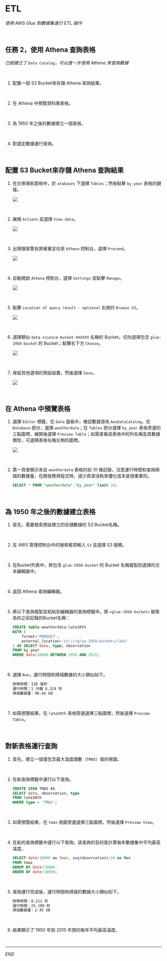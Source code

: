 # ETL

_使用 AWS Glue 對數據集進行 ETL 操作_

<br>

## 任務 2，使用 Athena 查詢表格

_已經建立了 `Data Catalog`，可以進一步使用 Athena 來查詢數據_

<br>

1. 配置一個 S3 Bucket來存儲 Athena 查詢結果。

<br>

2. 在 Athena 中預覽資料庫表格。

<br>

3. 為 1950 年之後的數據建立一個表格。

<br>

4. 對選定數據運行查詢。

<br>

## 配置 S3 Bucket來存儲 Athena 查詢結果

1. 在左側導航窗格中，於 `atabases` 下選擇 `Tables`；然後點擊 `by_year` 表格的鏈接。

    ![](images/img_26.png)

<br>

2. 展開 `Actions` 並選擇 `View data`。

    ![](images/img_27.png)

<br>

3. 出現彈窗警告將被重定向至 `Athena` 控制台，選擇 `Proceed`。

    ![](images/img_28.png)

<br>

4. 自動開啟 `Athena` 控制台，選擇 `Settings` 並點擊 `Manage`。

    ![](images/img_29.png)

<br>

5. 點擊 `Location of query result - optional` 右側的 `Browse S3`。

    ![](images/img_30.png)

<br>

6. 選擇類似 `data-science-bucket-XXXXXX` 名稱的 Bucket，切勿選擇包含 `glue-1950-bucket` 的 Bucket；點擊右下方 `Choose`。

    ![](images/img_31.png)

<br>

7. 保留其他選項的預設設置，然後選擇 `Save`。

    ![](images/img_32.png)

<br>

## 在 Athena 中預覽表格

1. 選擇 `Editor` 標籤，在 `Data` 面板中，確認數據源為 `AwsDataCatalog`，在 `Database` 部分，選擇 `weatherdata`；在 `Tables` 部分選擇 `by_year` 表格旁邊的三點圖標，展開後選擇 `Preview Table`；如需查看該表格中的列名稱及其數據類型，可選擇表格名稱左側的圖標。

    ![](images/img_33.png)

<br>

2. 第一頁會顯示來自 `weatherdata` 表格的前 10 條記錄，注意運行時間和查詢掃描的數據量，在開發應用程式時，減少資源消耗來優化成本是很重要的。

    ```sql
    SELECT * FROM "weatherdata"."by_year" limit 10;
    ```

<br>

## 為 1950 年之後的數據建立表格

1. 首先，需要檢索預設建立的存儲數據的 S3 Bucket名稱。

<br>

2. 在 AWS 管理控制台中的搜索框旁輸入 `S3` 並選擇 S3 服務。

<br>

3. 在Bucket列表中，將包含 `glue-1950-bucket` 的 Bucket 名稱複製到選擇的文本編輯器中。

<br>

4. 返回 Athena 查詢編輯器。

<br>

5. 將以下查詢複製並粘貼到編輯器的查詢標籤中。將 `<glue-1950-bucket>` 替換為你之前記錄的Bucket名稱：

    ```sql
    CREATE table weatherdata.late20th
    WITH (
        format='PARQUET',
        external_location='s3://<glue-1950-bucket>/lab3'
    ) AS SELECT date, type, observation 
    FROM by_year
    WHERE date/10000 BETWEEN 1950 AND 2015;
    ```

<br>

6. 選擇 `Run`，運行時間和掃描數據的大小類似如下。

    ```bash
    排隊時間：128 毫秒
    運行時間：1 分鐘 8.324 秒
    掃描數據量：98.44 GB
    ```

<br>

7. 如需預覽結果，在 `late20th` 表格旁邊選擇三點圖標，然後選擇 `Preview Table`。

<br>

## 對新表格運行查詢

1. 首先，建立一個僅包含最大溫度讀數（`TMAX`）值的視圖。

<br>

2. 在新查詢標籤中運行以下查詢。

    ```sql
    CREATE VIEW TMAX AS
    SELECT date, observation, type
    FROM late20th
    WHERE type = 'TMAX';
    ```

<br>

3. 如需預覽結果，在 `tmax` 視圖旁邊選擇三點圖標，然後選擇 `Preview View`。

<br>

4. 在新的查詢標籤中運行以下查詢，該查詢的目的是計算每年數據集中平均最高溫度。

    ```sql
    SELECT date/10000 as Year, avg(observation)/10 as Max
    FROM tmax
    GROUP BY date/10000
    ORDER BY date/10000;
    ```

<br>

5. 查詢運行完成後，運行時間和掃描的數據大小類似如下。

    ```bash
    排隊時間：0.211 秒
    運行時間：25.109 秒
    掃描數據量：2.45 GB
    ```

<br>

6. 結果顯示了 1950 年到 2015 年間的每年平均最高溫度。

<br>

___

_END_